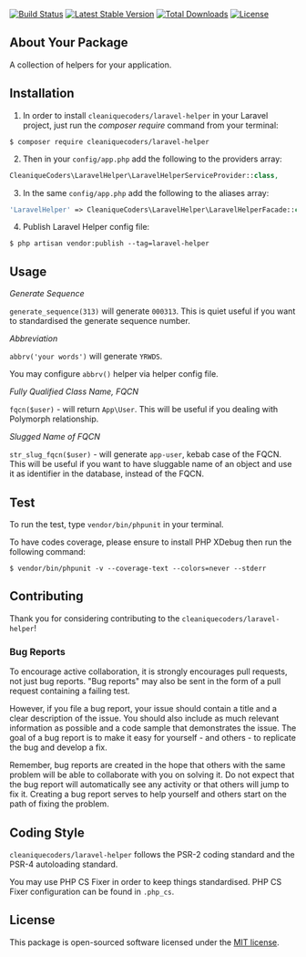 
[![Build Status](https://travis-ci.org/cleaniquecoders/laravel-helper.svg?branch=master)](https://travis-ci.org/cleaniquecoders/laravel-helper) [![Latest Stable Version](https://poser.pugx.org/cleaniquecoders/laravel-helper/v/stable)](https://packagist.org/packages/cleaniquecoders/laravel-helper) [![Total Downloads](https://poser.pugx.org/cleaniquecoders/laravel-helper/downloads)](https://packagist.org/packages/cleaniquecoders/laravel-helper) [![License](https://poser.pugx.org/cleaniquecoders/laravel-helper/license)](https://packagist.org/packages/cleaniquecoders/laravel-helper)

## About Your Package

A collection of helpers for your application.

## Installation

1. In order to install `cleaniquecoders/laravel-helper` in your Laravel project, just run the *composer require* command from your terminal:

```
$ composer require cleaniquecoders/laravel-helper
```

2. Then in your `config/app.php` add the following to the providers array:

```php
CleaniqueCoders\LaravelHelper\LaravelHelperServiceProvider::class,
```

3. In the same `config/app.php` add the following to the aliases array:

```php
'LaravelHelper' => CleaniqueCoders\LaravelHelper\LaravelHelperFacade::class,
```

4. Publish Laravel Helper config file:

```
$ php artisan vendor:publish --tag=laravel-helper
```

## Usage

*Generate Sequence*

`generate_sequence(313)`  will generate `000313`. This is quiet useful if you want to standardised the generate sequence number.

*Abbreviation*

`abbrv('your words')` will generate `YRWDS`.

You may configure `abbrv()` helper via helper config file.

*Fully Qualified Class Name, FQCN*

`fqcn($user)` - will return `App\User`. This will be useful if you dealing with Polymorph relationship.

*Slugged Name of FQCN*

`str_slug_fqcn($user)` - will generate `app-user`, kebab case of the FQCN. This will be useful if you want to have sluggable name of an object and use it as identifier in the database, instead of the FQCN.

## Test

To run the test, type `vendor/bin/phpunit` in your terminal.

To have codes coverage, please ensure to install PHP XDebug then run the following command:

```
$ vendor/bin/phpunit -v --coverage-text --colors=never --stderr
```

## Contributing

Thank you for considering contributing to the `cleaniquecoders/laravel-helper`!

### Bug Reports

To encourage active collaboration, it is strongly encourages pull requests, not just bug reports. "Bug reports" may also be sent in the form of a pull request containing a failing test.

However, if you file a bug report, your issue should contain a title and a clear description of the issue. You should also include as much relevant information as possible and a code sample that demonstrates the issue. The goal of a bug report is to make it easy for yourself - and others - to replicate the bug and develop a fix.

Remember, bug reports are created in the hope that others with the same problem will be able to collaborate with you on solving it. Do not expect that the bug report will automatically see any activity or that others will jump to fix it. Creating a bug report serves to help yourself and others start on the path of fixing the problem.

## Coding Style

`cleaniquecoders/laravel-helper` follows the PSR-2 coding standard and the PSR-4 autoloading standard. 

You may use PHP CS Fixer in order to keep things standardised. PHP CS Fixer configuration can be found in `.php_cs`.

## License

This package is open-sourced software licensed under the [MIT license](http://opensource.org/licenses/MIT).